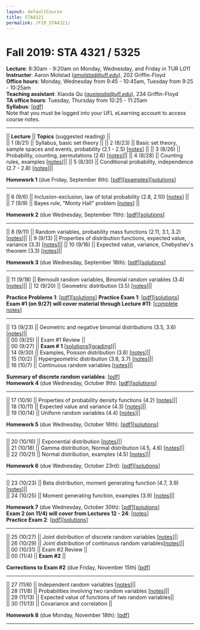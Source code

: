 ```yaml
---
layout: defaultCourse
title: STA4321
permalink: /F19_STA4321/
---
```

# Fall 2019: STA 4321 / 5325  
**Lecture**: 8:30am - 9:20am on Monday, Wednesday, and Friday in TUR L011  
**Instructor**: Aaron Molstad (*amolstad@ufl.edu*), 202 Griffin-Floyd  
**Office hours**: Monday, Wednesday from 9:45 - 10:45am, Tuesday from 9:25 - 10:25am   
**Teaching assistant**: Xiaoda Qu (*quxiaoda@ufl.edu*), 234 Griffin-Floyd  
**TA office hours**: Tuesday, Thursday from 10:25 - 11:25am  
**Syllabus**: [[pdf](/docs/Syllabus.pdf)]  
Note that you must be logged into your UFL eLearning account to access course notes.  

---------------  


||  **Lecture** ||  **Topics** (suggested reading) ||  
|| 1 (8/21)  || Syllabus, basic set theory ||
|| 2 (8/23)  || Basic set theory, sample spaces and events, probability (2.1 - 2.5) [[notes](https://ufl.instructure.com/courses/382258/files/45098575/download?wrap=1)] ||
|| 3 (8/26)  || Probability, counting, permutations (2.6) [[notes](https://ufl.instructure.com/courses/382258/files/45098576/download?wrap=1)]||
|| 4 (8/28)  || Counting rules, examples [[notes](https://ufl.instructure.com/courses/382258/files/45124035/download?wrap=1)]||
|| 5 (8/30)  || Conditional probability, independence (2.7 - 2.8) [[notes](https://ufl.instructure.com/courses/382258/files/45162421/download?wrap=1)]||

**Homework 1** (due Friday, September 6th): [[pdf](/docs/STA4321_F19_Homework1.pdf)][[examples](/docs/CountingExamples.pdf)][[solutions](https://ufl.instructure.com/courses/382258/files/45285087/download?wrap=1)]  

---------------  

|| 6 (9/6)  || Inclusion-exclusion, law of total probability (2.8, 2.10) [[notes](https://ufl.instructure.com/courses/382258/files/45284136/download?wrap=1)] ||
|| 7 (9/9)  || Bayes rule, "Monty Hall" problem [[notes](https://ufl.instructure.com/courses/382258/files/45319416/download?wrap=1)] ||

**Homework 2** (due Wednesday, September 11th): [[pdf](/docs/STA4321_F19_Homework2.pdf)][[solutions](https://ufl.instructure.com/courses/382258/files/45367699/download?wrap=1)]  

---------------  

|| 8 (9/11)  || Random variables, probability mass functions (2.11, 3.1, 3.2) [[notes](https://ufl.instructure.com/courses/382258/files/45364239/download?wrap=1)]||
|| 9 (9/13)  || Properties of distribution functions, expected value, variance (3.3) [[notes](https://ufl.instructure.com/courses/382258/files/45407928/download?wrap=1)]||
|| 10 (9/16)  || Expected value, variance, Chebyshev's theorem  (3.3) [[notes](https://ufl.instructure.com/courses/382258/files/45453262/download?wrap=1)]||

**Homework 3** (due Wednesday, September 18th): [[pdf](/docs/STA4321_F19_Homework3.pdf)][[solutions](https://ufl.instructure.com/courses/382258/files/45533491/download?wrap=1)]

---------------  

|| 11 (9/18)  || Bernoulli random variables, Binomial random variables (3.4) [[notes](https://ufl.instructure.com/courses/382258/files/45505791/download?wrap=1)]||
|| 12 (9/20)  || Geometric distribution (3.5) [[notes](https://ufl.instructure.com/courses/382258/files/45554732/download?wrap=1)]||

**Practice Problems 1**: [[pdf](/docs/STA4321_F19_Exam1PracticeProblems.pdf)][[solutions](https://ufl.instructure.com/courses/382258/files/45581242/download?wrap=1)] 
**Practice Exam 1**: [[pdf](https://ufl.instructure.com/courses/382258/files/45578287/download?wrap=1)][[solutions](https://ufl.instructure.com/courses/382258/files/45578290/download?wrap=1)]  
**Exam \#1 (on 9/27) will cover material through Lecture \#11**: [[complete notes](https://ufl.instructure.com/courses/382258/files/45535361/download?wrap=1)]

---------------  

|| 13 (9/23)  || Geometric and negative binomial distributions (3.5, 3.6) [[notes](https://ufl.instructure.com/courses/382258/files/45590293/download?wrap=1)]||  
|| 00 (9/25)  || Exam \#1 Review ||  
|| 00 (9/27)  || **Exam \# 1** [[solutions](https://ufl.instructure.com/courses/382258/files/45770993/download?wrap=1)][[grading](https://ufl.instructure.com/courses/382258/files/45850784/download?wrap=1)]||  
|| 14 (9/30)  || Examples, Poisson distribution (3.8) [[notes](https://ufl.instructure.com/courses/382258/files/45737867/download?wrap=1)]||  
|| 15 (10/2)  || Hypergeometric distribution (3.8, 3.7) [[notes](https://ufl.instructure.com/courses/382258/files/45771370/download?wrap=1)]||  
|| 16 (10/7)  || Continuous random variables [[notes](https://ufl.instructure.com/courses/382258/files/45848355/download?wrap=1)]||

**Summary of discrete random variables**: [[pdf](https://ufl.instructure.com/courses/382258/files/45850921/download?wrap=1)]  
**Homework 4** (due Wednesday, October 9th): [[pdf](/docs/STA4321_F19_Homework4.pdf)][[solutions](https://ufl.instructure.com/courses/382258/files/45895196/download?wrap=1)]

---------------  

|| 17 (10/9)  || Properties of probability density functions (4.2) [[notes](https://ufl.instructure.com/courses/382258/files/45889123/download?wrap=1)]||  
|| 18 (10/11)  || Expected value and variance (4.3) [[notes](https://ufl.instructure.com/courses/382258/files/45917748/download?wrap=1)]||  
|| 19 (10/14)  || Uniform random variables (4.4) [[notes](https://ufl.instructure.com/courses/382258/files/45964083/download?wrap=1)]||  

**Homework 5** (due Wednesday, October 16th): [[pdf](/docs/STA4321_F19_Homework5.pdf)][[solutions](https://ufl.instructure.com/courses/382258/files/46074252/download?wrap=1)]

---------------  

|| 20 (10/16)  || Exponential distribution [[notes](https://ufl.instructure.com/courses/382258/files/46019180/download?wrap=1)]||  
|| 21 (10/18)  || Gamma distribution, Normal distribution (4.5, 4.6) [[notes](https://ufl.instructure.com/courses/382258/files/46083762/download?wrap=1)]||  
|| 22 (10/21)  || Normal distribution, examples (4.5) [[notes](https://ufl.instructure.com/courses/382258/files/46116008/download?wrap=1)]||  

**Homework 6** (due Wednesday, October 23rd): [[pdf](/docs/STA4321_F19_Homework6.pdf)][[solutions](https://ufl.instructure.com/courses/382258/files/46170537/download?wrap=1)]

---------------  

|| 23 (10/23)  || Beta distribution, moment generating function (4.7, 3.9) [[notes](https://ufl.instructure.com/courses/382258/files/46160640/download?wrap=1)]||  
|| 24 (10/25)  || Moment generating function, examples (3.9) [[notes](https://ufl.instructure.com/courses/382258/files/46223779/download?wrap=1)]||  

**Homework 7** (due Wednesday, October 30th): [[pdf](/docs/STA4321_F19_Homework7.pdf)][[solutions](https://ufl.instructure.com/courses/382258/files/46326412/download?wrap=1)]  
**Exam 2 (on 11/4) will cover from Lectures 12 - 24**: [[notes](https://ufl.instructure.com/courses/382258/files/46326974/download?wrap=1)]  
**Practice Exam 2**: [[pdf](https://ufl.instructure.com/courses/382258/files/46170644/download?wrap=1)][[solutions](https://ufl.instructure.com/courses/382258/files/46327002/download?wrap=1)]

--------------- 

|| 25 (10/27)  || Joint distribution of discrete random variables [[notes](https://ufl.instructure.com/courses/382258/files/46260332/download?wrap=1)]||  
|| 26 (10/29)  || Joint distribution of continuous random variables[[notes](https://ufl.instructure.com/courses/382258/files/46323308/download?wrap=1)]||  
|| 00 (10/31)  || Exam #2 Review ||  
|| 00 (11/4)  || **Exam #2** ||  

**Corrections to  Exam #2** (due Friday, November 15th) [[pdf](https://ufl.instructure.com/courses/382258/files/46527616/download?wrap=1)]

--------------- 


|| 27 (11/6)  || Independent random variables [[notes](https://ufl.instructure.com/courses/382258/files/46459771/download?wrap=1)]||  
|| 28 (11/8)  || Probabilities involving two random variables [[notes](https://ufl.instructure.com/courses/382258/files/46525685/download?wrap=1)]||  
|| 29 (11/13)  || Expected value of functions of two random variables||  
|| 30 (11/13)  || Covariance and correlation ||  

**Homework 8** (due Monday, November 18th): [[pdf](/docs/STA4321_F19_Homework8.pdf)] 

--------------- 

